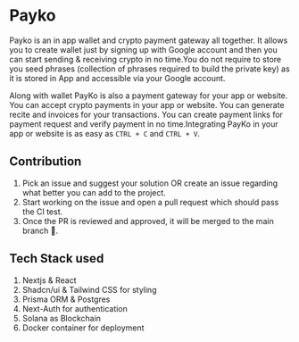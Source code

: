 # Payko

Payko is an in app wallet and crypto payment gateway all together. It allows you to create wallet just by signing up with Google account and then you can start sending & receiving crypto in no time.You do not require to store you seed phrases (collection of phrases required to build the private key) as it is stored in App and accessible via your Google account.

Along with wallet PayKo is also a payment gateway for your app or website. You can accept crypto payments in your app or website. You can generate recite and invoices for your transactions. You can create payment links for payment request and verify payment in no time.Integrating PayKo in your app or website is as easy as `CTRL + C` and `CTRL + V`.

## Contribution

1. Pick an issue and suggest your solution OR create an issue regarding what better you can add to the project.
2. Start working on the issue and open a pull request which should pass the CI test.
3. Once the PR is reviewed and approved, it will be merged to the main branch 💫.

## Tech Stack used

1. Nextjs & React
2. Shadcn/ui & Tailwind CSS for styling
3. Prisma ORM & Postgres
4. Next-Auth for authentication
5. Solana as Blockchain
6. Docker container for deployment
